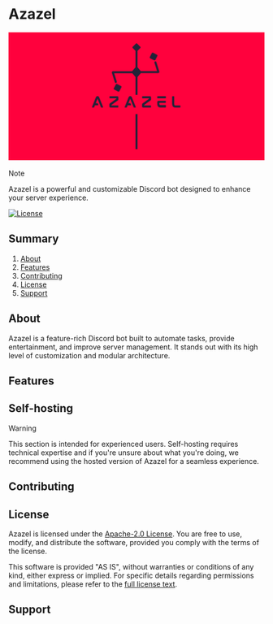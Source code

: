 # Azazel

![Azazel Banner](/res/BANNER-GITHUB.png)

> [!NOTE]
> Azazel is a powerful and customizable Discord bot designed to enhance your server experience.

[![License](https://img.shields.io/badge/License-Apache_2.0-blue.svg)](https://opensource.org/licenses/Apache-2.0)

## Summary

1. [About](#about)
2. [Features](#features)
3. [Contributing](#contributing)
4. [License](#license)
5. [Support](#support)

## About

Azazel is a feature-rich Discord bot built to automate tasks, provide entertainment, and improve server management. It stands out with its high level of customization and modular architecture.

## Features

## Self-hosting

> [!WARNING]
> This section is intended for experienced users. Self-hosting requires technical expertise and if you're unsure about what you're doing, we recommend using the hosted version of Azazel for a seamless experience.

## Contributing

## License

Azazel is licensed under the [Apache-2.0 License](http://www.apache.org/licenses/LICENSE-2.0).
You are free to use, modify, and distribute the software, provided you comply with the terms of the license.

This software is provided "AS IS", without warranties or conditions of any kind, either express or implied. For specific details regarding permissions and limitations, please refer to the [full license text](http://www.apache.org/licenses/LICENSE-2.0).

## Support
